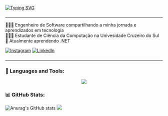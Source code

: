 [![Typing SVG](https://readme-typing-svg.demolab.com?font=Roboto&weight=700&size=63&pause=1000&color=0194DD&background=050F2C00&center=true&vCenter=true&random=false&width=702&height=155&lines=Hello+World%2C+I'm+Walyson;I'm+a+Software+Engineer)](https://git.io/typing-svg)

###

---

👨🏻‍💻 Engenheiro de Software compartilhando a minha jornada e aprendizados em tecnologia<br/>
👨🏻‍🎓 Estudante de Ciência da Computação na Univesidade Cruzeiro do Sul<br/>
🌱 Atualmente aprendendo .NET<br/>

[![Instagram](https://img.shields.io/badge/Instagram-%23E4405F.svg?style=for-the-badge&logo=Instagram&logoColor=white)](https://instagram.com/walyvieira) [![LinkedIn](https://img.shields.io/badge/linkedin-%230077B5.svg?style=for-the-badge&logo=linkedin&logoColor=white)](https://linkedin.com/in/walysonvieira)

###

---

### 🧰 Languages and Tools:

<p align="center">
  <a href="https://skillicons.dev">
    <img src="https://skillicons.dev/icons?i=cs,dotnet,java,html,css,js,py,flutter" />
  </a>
</p>

### 📊 GitHub Stats:

![Anurag's GitHub stats](https://github-readme-stats.vercel.app/api?username=walysonvieira&show_icons=true&theme=algolia) ![](https://github-readme-stats.vercel.app/api/top-langs/?username=walysonvieira&theme=algolia&hide_border=false&include_all_commits=false&count_private=false&layout=compact)
